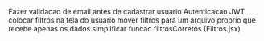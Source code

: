 Fazer validacao de email antes de cadastrar usuario
Autenticacao JWT
colocar filtros na tela do usuario
mover filtros para um arquivo proprio que recebe apenas os dados
simplificar funcao filtrosCorretos (Filtros.jsx)
